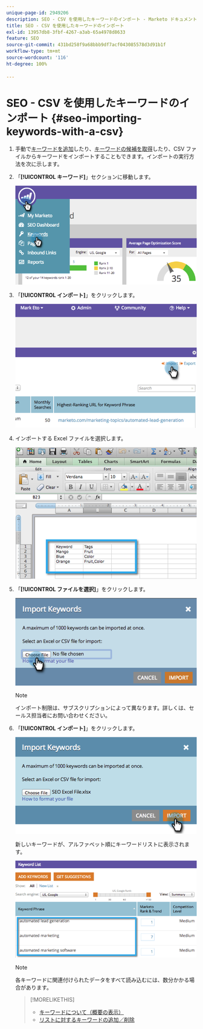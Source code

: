 ```yaml
---
unique-page-id: 2949206
description: SEO - CSV を使用したキーワードのインポート - Marketo ドキュメント - 製品ドキュメント
title: SEO - CSV を使用したキーワードのインポート
exl-id: 13957db8-3fbf-4267-a3ab-65a4978d8633
feature: SEO
source-git-commit: 431bd258f9a68bbb9df7acf043085578d3d91b1f
workflow-type: tm+mt
source-wordcount: '116'
ht-degree: 100%

---
```


# SEO - CSV を使用したキーワードのインポート {#seo-importing-keywords-with-a-csv}

1. 手動で[キーワードを追加](/help/marketo/product-docs/additional-apps/seo/keywords/seo-add-keywords.md)したり、[キーワードの候補を取得](/help/marketo/product-docs/additional-apps/seo/keywords/seo-get-suggested-keywords.md)したり、CSV ファイルからキーワードをインポートすることもできます。インポートの実行方法を次に示します。

1. 「**[!UICONTROL キーワード]**」セクションに移動します。

   ![](assets/image2014-9-18-11-3a44-3a25.png)

1. 「**[!UICONTROL インポート]**」をクリックします。

   ![](assets/image2014-9-18-11-3a44-3a36.png)

1. インポートする Excel ファイルを選択します。

   ![](assets/image2014-9-18-11-3a44-3a42.png)

1. 「**[!UICONTROL ファイルを選択]**」をクリックします。

   ![](assets/image2014-9-18-11-3a44-3a46.png)

   >[!NOTE]
   >
   >インポート制限は、サブスクリプションによって異なります。詳しくは、セールス担当者にお問い合わせください。

1. 「**[!UICONTROL インポート]**」をクリックします。

   ![](assets/image2014-9-18-11-3a45-3a25.png)

   新しいキーワードが、アルファベット順にキーワードリストに表示されます。

   ![](assets/image2014-9-18-11-3a45-3a30.png)

   >[!NOTE]
   >
   >各キーワードに関連付けられたデータをすべて読み込むには、数分かかる場合があります。

   >[!MORELIKETHIS]
   >
   >* [キーワードについて（概要の表示）](/help/marketo/product-docs/additional-apps/seo/keywords/seo-understanding-keywords.md)
   >* [リストに対するキーワードの追加／削除](/help/marketo/product-docs/additional-apps/seo/keywords/seo-add-remove-keywords-from-a-list.md)
